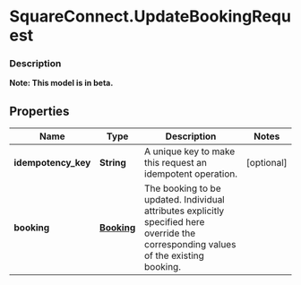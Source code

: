 # SquareConnect.UpdateBookingRequest

### Description
**Note: This model is in beta.**



## Properties
Name | Type | Description | Notes
------------ | ------------- | ------------- | -------------
**idempotency_key** | **String** | A unique key to make this request an idempotent operation. | [optional] 
**booking** | [**Booking**](Booking.md) | The booking to be updated. Individual attributes explicitly specified here override the corresponding values of the existing booking. | 


